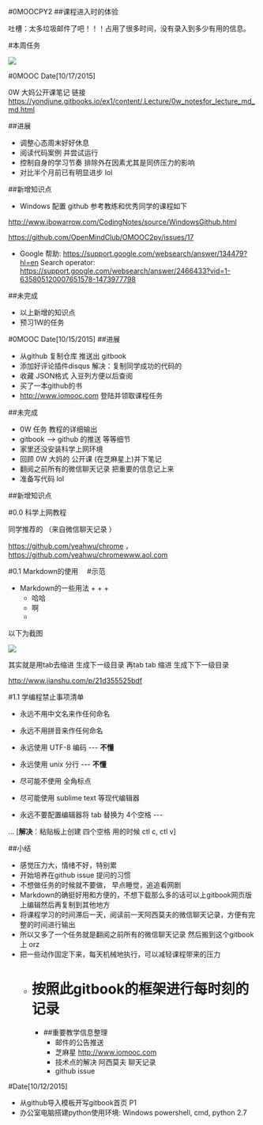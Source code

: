 #0MOOCPY2
##课程进入时的体验

吐槽：太多垃圾邮件了吧！！！占用了很多时间，没有录入到多少有用的信息。


#本周任务

![](QQ截图20151016153936.jpg)

#0MOOC Date[10/17/2015]

0W 大妈公开课笔记 链接
https://yondjune.gitbooks.io/ex1/content/.Lecture/0w_notesfor_lecture_md_md.html


##进展
- 调整心态周末好好休息
- 阅读代码案例 并尝试运行
- 控制自身的学习节奏 排除外在因素尤其是同侪压力的影响 
- 对比半个月前已有明显进步 lol


##新增知识点

- Windows 配置 github 参考教练和优秀同学的课程如下

http://www.ibowarrow.com/CodingNotes/source/WindowsGithub.html

https://github.com/OpenMindClub/OMOOC2py/issues/17


- Google 帮助:
https://support.google.com/websearch/answer/134479?hl=en
Search operator:
https://support.google.com/websearch/answer/2466433?vid=1-635805120007651578-1473977798



##未完成

- 以上新增的知识点
- 预习1W的任务


#0MOOC Date[10/15/2015]
##进展

- 从github 复制仓库 推送出 gitbook
- 添加好评论插件disqus 解决：复制同学成功的代码的
- 收藏 JSON格式 入豆列方便以后查阅
- 买了一本github的书
- http://www.iomooc.com 登陆并领取课程任务


##未完成

- 0W 任务 教程的详细输出
- gitbook --> github 的推送 等等细节
- 家里还没安装科学上网环境 
- 回顾 0W 大妈的 公开课 (在芝麻星上)并下笔记
- 翻阅之前所有的微信聊天记录 把重要的信息记上来
- 准备写代码 lol



##新增知识点

#0.0 科学上网教程 

同学推荐的 （来自微信聊天记录 ）

https://github.com/yeahwu/chrome ，
https://github.com/yeahwu/chromewww.aol.com

#0.1 Markdown的使用　
#示范
* Markdown的一些用法 
    + 
    + 
    + 
    +   哈哈
   * 啊
   * 
         

以下为截图   
   
![](QQ截图20151016180301.jpg)
   
  其实就是用tab去缩进 生成下一级目录
  再tab tab 缩进 生成下下一级目录
  
   http://www.jianshu.com/p/21d355525bdf
   
   


#1.1 学编程禁止事项清单

+ 永远不用中文名来作任何命名

+ 永远不用拼音来作任何命名

+ 永远使用 UTF-8 编码 --- **不懂**

+ 永远使用 unix 分行 --- **不懂**

+ 尽可能不使用 全角标点

+ 尽可能使用 sublime text 等现代编辑器

+ 永远不要配置编辑器将 tab 替换为 4个空格 ---

 ...  [**解决**：粘贴板上创建 四个空格 用的时候 ctl c, ctl v]

##小结

- 感觉压力大，情绪不好，特别累
- 开始培养在github issue 提问的习惯
- 不想做任务的时候就不要做， 早点睡觉，追追看网剧
- Markdown的确挺好用和方便的，不想下载那么多的话可以上gitbook网页版上编辑然后再复制到其他地方
- 将课程学习的时间滞后一天，阅读前一天阿西莫夫的微信聊天记录，方便有完整的时间进行输出
- 所以又多了一个任务就是翻阅之前所有的微信聊天记录 然后搬到这个gitbook上 orz
- 把一些动作固定下来，每天机械地执行，可以减轻课程带来的压力
    + #  按照此gitbook的框架进行每时刻的记录
        * ##重要教学信息整理
            - 邮件的公告推送  
            - 芝麻星 http://www.iomooc.com 
            - 技术点的解决 阿西莫夫 聊天记录
            - github issue






#Date[10/12/2015] 
- 从github导入模板开写gitbook首页 P1
- 办公室电脑搭建python使用环境: Windows powershell, cmd, python 2.7




